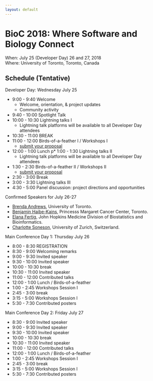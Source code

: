 ```yaml
---
layout: default
---
```

# BioC 2018: Where Software and Biology Connect

When: July 25 (Developer Day) 26 and 27, 2018 <br />
Where: University of Toronto, Toronto, Canada

## Schedule (Tentative)

Developer Day: Wednesday July 25

* 9:00 - 9:40 Welcome
    - Welcome, orientation, & project updates
	- Community activity
* 9:40 - 10:00 Spotlight Talk
* 10:00 - 10:30 Lightning talks I
	- Lightning talk platforms will be available to all Developer Day
      attendees
* 10:30 - 11:00 BREAK
* 11:00 - 12:00 Birds-of-a-feather I / Workshops I
	- [submit your proposal][workshop-proposal]
* 12:00 - 1:00 Lunch
p* 1:00 - 1:30 Lightning talks II
	- Lightning talk platforms will be available to all Developer Day
      attendees
* 1:30 - 2:30 Birds-of-a-feather II / Workshops II
	- [submit your proposal][workshop-proposal]
* 2:30 - 3:00 Break
* 3:00 - 3:30 Lightning talks III
* 4:30 - 5:00 Panel discussion: project directions and opportunities

[workshop-proposal]: https://github.com/Bioconductor/BioC2018/issues/3

Confirmed Speakers for July 26-27

* [Brenda Andrews][1], University of Toronto.
* [Benjamin Haibe-Kains][2], Princesss Margaret Cancer Center, Toronto.
* [Elana Fertig][3], John Hopkins Medicine Division of Biostatistics
  and Bioinformatics.
* [Charlotte Soneson][4], University of Zurich, Switzerland.

[1]: http://sites.utoronto.ca/andrewslab/
[2]: https://www.pmgenomics.ca/bhklab/
[3]: https://www.rits.onc.jhmi.edu/DBB/members/?members=Faculty&member=efertig1
[4]: https://csoneson.github.io/
   
Main Conference Day 1: Thursday July 26

* 8:00 - 8:30 REGISTRATION
* 8:30 - 9:00 Welcoming remarks
* 9:00 - 9:30 Invited speaker
* 9:30 - 10:00 Invited speaker
* 10:00 - 10:30 break
* 10:30 - 11:00 Invited speaker
* 11:00 - 12:00 Contributed talks
* 12:00 - 1:00 Lunch / Birds-of-a-feather
* 1:00 - 2:45 Workshops Session I
* 2:45 - 3:00 break
* 3:15 - 5:00 Workshops Session I
* 5:30 - 7:30 Contributed posters

Main Conference Day 2: Friday July 27

* 8:30 - 9:00 Invited speaker
* 9:00 - 9:30 Invited speaker
* 9:30 - 10:00 Invited speaker
* 10:00 - 10:30 break
* 10:30 - 11:00 Invited speaker
* 11:00 - 12:00 Contributed talks
* 12:00 - 1:00 Lunch / Birds-of-a-feather
* 1:00 - 2:45 Workshops Session I
* 2:45 - 3:00 break
* 3:15 - 5:00 Workshops Session I
* 5:30 - 7:30 Contributed posters
